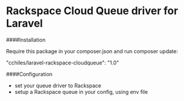 Rackspace Cloud Queue driver for Laravel
======================

####Installation

Require this package in your composer.json and run composer update:

  "cchiles/laravel-rackspace-cloudqueue": "1.0"

####Configuration

- set your queue driver to Rackspace
- setup a Rackspace queue in your config, using env file

